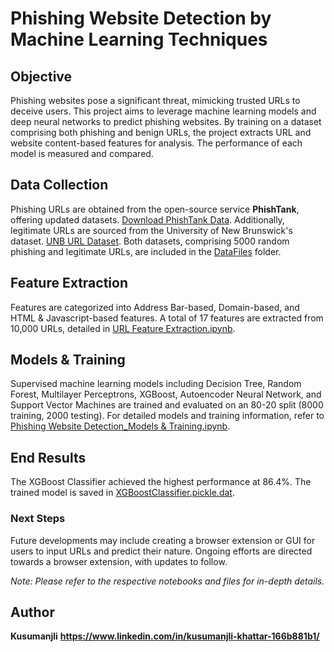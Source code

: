 # Phishing Website Detection by Machine Learning Techniques

## Objective
Phishing websites pose a significant threat, mimicking trusted URLs to deceive users. This project aims to leverage machine learning models and deep neural networks to predict phishing websites. By training on a dataset comprising both phishing and benign URLs, the project extracts URL and website content-based features for analysis. The performance of each model is measured and compared.

## Data Collection
Phishing URLs are obtained from the open-source service **PhishTank**, offering updated datasets. [Download PhishTank Data](https://www.phishtank.com/developer_info.php). Additionally, legitimate URLs are sourced from the University of New Brunswick's dataset. [UNB URL Dataset](https://www.unb.ca/cic/datasets/url-2016.html). Both datasets, comprising 5000 random phishing and legitimate URLs, are included in the [DataFiles](https://github.com/shreyagopal/Phishing-Website-Detection-by-Machine-Learning-Techniques/tree/master/DataFiles) folder.

## Feature Extraction
Features are categorized into Address Bar-based, Domain-based, and HTML & Javascript-based features. A total of 17 features are extracted from 10,000 URLs, detailed in [URL Feature Extraction.ipynb](https://github.com/shreyagopal/Phishing-Website-Detection-by-Machine-Learning-Techniques/blob/master/URL%20Feature%20Extraction.ipynb).

## Models & Training
Supervised machine learning models including Decision Tree, Random Forest, Multilayer Perceptrons, XGBoost, Autoencoder Neural Network, and Support Vector Machines are trained and evaluated on an 80-20 split (8000 training, 2000 testing). For detailed models and training information, refer to [Phishing Website Detection_Models & Training.ipynb](https://github.com/shreyagopal/Phishing-Website-Detection-by-Machine-Learning-Techniques/blob/master/Phishing%20Website%20Detection_Models%20%26%20Training.ipynb).


## End Results
The XGBoost Classifier achieved the highest performance at 86.4%. The trained model is saved in [XGBoostClassifier.pickle.dat](https://github.com/shreyagopal/Phishing-Website-Detection-by-Machine-Learning-Techniques/blob/master/XGBoostClassifier.pickle.dat).

### Next Steps
Future developments may include creating a browser extension or GUI for users to input URLs and predict their nature. Ongoing efforts are directed towards a browser extension, with updates to follow.

*Note: Please refer to the respective notebooks and files for in-depth details.*

## Author
**Kusumanjli**
**https://www.linkedin.com/in/kusumanjli-khattar-166b881b1/**
